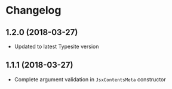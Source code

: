# Changelog
## 1.2.0 (2018-03-27)
 * Updated to latest Typesite version
 
## 1.1.1 (2018-03-27)
 * Complete argument validation in `JsxContentsMeta` constructor